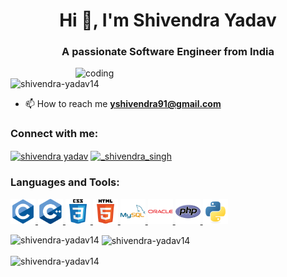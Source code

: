 <h1 align="center">Hi 👋, I'm Shivendra Yadav</h1>
<h3 align="center">A passionate Software Engineer from India</h3>
<img align="right" alt="coding" width="400" src="https://user-images.githubusercontent.com/73187712/208087134-27c9c64d-1fed-483d-b2e7-9d6f1cd41fe3.gif">

<p align="left"> <img src="https://komarev.com/ghpvc/?username=shivendra-yadav14&label=Profile%20views&color=0e75b6&style=flat" alt="shivendra-yadav14" /> </p>

- 📫 How to reach me **yshivendra91@gmail.com**

<h3 align="left">Connect with me:</h3>
<p align="left">
<a href="https://linkedin.com/in/shivendra yadav" target="blank"><img align="center" src="https://raw.githubusercontent.com/rahuldkjain/github-profile-readme-generator/master/src/images/icons/Social/linked-in-alt.svg" alt="shivendra yadav" height="30" width="40" /></a>
<a href="https://instagram.com/_shivendra_singh" target="blank"><img align="center" src="https://raw.githubusercontent.com/rahuldkjain/github-profile-readme-generator/master/src/images/icons/Social/instagram.svg" alt="_shivendra_singh" height="30" width="40" /></a>
</p>

<h3 align="left">Languages and Tools:</h3>
<p align="left"> <a href="https://www.cprogramming.com/" target="_blank" rel="noreferrer"> <img src="https://raw.githubusercontent.com/devicons/devicon/master/icons/c/c-original.svg" alt="c" width="40" height="40"/> </a> <a href="https://www.w3schools.com/cpp/" target="_blank" rel="noreferrer"> <img src="https://raw.githubusercontent.com/devicons/devicon/master/icons/cplusplus/cplusplus-original.svg" alt="cplusplus" width="40" height="40"/> </a> <a href="https://www.w3schools.com/css/" target="_blank" rel="noreferrer"> <img src="https://raw.githubusercontent.com/devicons/devicon/master/icons/css3/css3-original-wordmark.svg" alt="css3" width="40" height="40"/> </a> <a href="https://www.w3.org/html/" target="_blank" rel="noreferrer"> <img src="https://raw.githubusercontent.com/devicons/devicon/master/icons/html5/html5-original-wordmark.svg" alt="html5" width="40" height="40"/> </a> <a href="https://www.mysql.com/" target="_blank" rel="noreferrer"> <img src="https://raw.githubusercontent.com/devicons/devicon/master/icons/mysql/mysql-original-wordmark.svg" alt="mysql" width="40" height="40"/> </a> <a href="https://www.oracle.com/" target="_blank" rel="noreferrer"> <img src="https://raw.githubusercontent.com/devicons/devicon/master/icons/oracle/oracle-original.svg" alt="oracle" width="40" height="40"/> </a> <a href="https://www.php.net" target="_blank" rel="noreferrer"> <img src="https://raw.githubusercontent.com/devicons/devicon/master/icons/php/php-original.svg" alt="php" width="40" height="40"/> </a> <a href="https://www.python.org" target="_blank" rel="noreferrer"> <img src="https://raw.githubusercontent.com/devicons/devicon/master/icons/python/python-original.svg" alt="python" width="40" height="40"/> </a> </p>

<p><img align="left" src="https://github-readme-stats.vercel.app/api/top-langs?username=shivendra-yadav14&show_icons=true&locale=en&layout=compact" alt="shivendra-yadav14" /></p>

<p>&nbsp;<img align="center" src="https://github-readme-stats.vercel.app/api?username=shivendra-yadav14&show_icons=true&locale=en" alt="shivendra-yadav14" /></p>

<p><img align="center" src="https://github-readme-streak-stats.herokuapp.com/?user=shivendra-yadav14&" alt="shivendra-yadav14" /></p>

